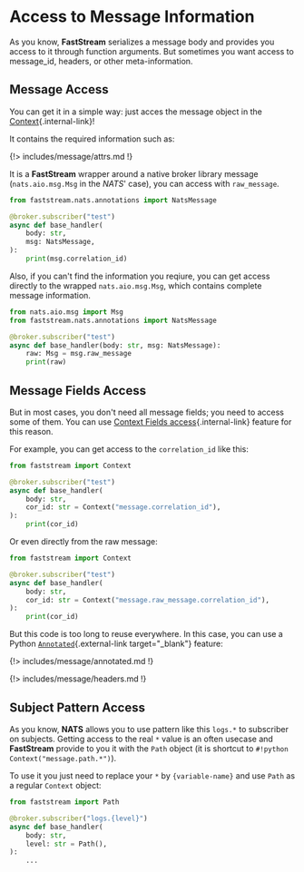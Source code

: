 # Access to Message Information

As you know, **FastStream** serializes a message body and provides you access to it through function arguments. But sometimes you want access to message_id, headers, or other meta-information.

## Message Access

You can get it in a simple way: just acces the message object in the [Context](../getting-started/context/existed.md){.internal-link}!

It contains the required information such as:

{!> includes/message/attrs.md !}

It is a **FastStream** wrapper around a native broker library message (`nats.aio.msg.Msg` in the *NATS*' case), you can access with `raw_message`.

```python hl_lines="1 6"
from faststream.nats.annotations import NatsMessage

@broker.subscriber("test")
async def base_handler(
    body: str,
    msg: NatsMessage,
):
    print(msg.correlation_id)
```

Also, if you can't find the information you reqiure, you can get access directly to the wrapped `nats.aio.msg.Msg`, which contains complete message information.

```python hl_lines="6"
from nats.aio.msg import Msg
from faststream.nats.annotations import NatsMessage

@broker.subscriber("test")
async def base_handler(body: str, msg: NatsMessage):
    raw: Msg = msg.raw_message
    print(raw)
```

## Message Fields Access

But in most cases, you don't need all message fields; you need to access some of them. You can use [Context Fields access](../getting-started/context/fields.md){.internal-link} feature for this reason.

For example, you can get access to the `correlation_id` like this:

```python hl_lines="6"
from faststream import Context

@broker.subscriber("test")
async def base_handler(
    body: str,
    cor_id: str = Context("message.correlation_id"),
):
    print(cor_id)
```

Or even directly from the raw message:

```python hl_lines="6"
from faststream import Context

@broker.subscriber("test")
async def base_handler(
    body: str,
    cor_id: str = Context("message.raw_message.correlation_id"),
):
    print(cor_id)
```

But this code is too long to reuse everywhere. In this case, you can use a Python [`Annotated`](https://docs.python.org/3/library/typing.html#typing.Annotated){.external-link target="_blank"} feature:

{!> includes/message/annotated.md !}

{!> includes/message/headers.md !}

## Subject Pattern Access

As you know, **NATS** allows you to use pattern like this `logs.*` to subscriber on subjects. Getting access to the real `*` value is an often usecase and **FastStream** provide to you it with the `Path` object (it is shortcut to `#!python Context("message.path.*")`).

To use it you just need to replace your `*` by `{variable-name}` and use `Path` as a regular `Context` object:

```python hl_lines="3 6"
from faststream import Path

@broker.subscriber("logs.{level}")
async def base_handler(
    body: str,
    level: str = Path(),
):
    ...
```